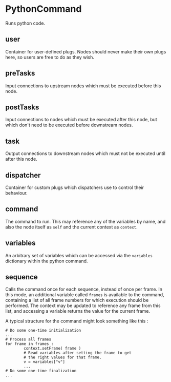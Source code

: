 # PythonCommand

Runs python code.

## user 

 Container for user-defined plugs. Nodes
should never make their own plugs here,
so users are free to do as they wish. 

## preTasks 

 Input connections to upstream nodes which must be
executed before this node. 

## postTasks 

 Input connections to nodes which must be
executed after this node, but which don't
need to be executed before downstream nodes. 

## task 

 Output connections to downstream nodes which must
not be executed until after this node. 

## dispatcher 

 Container for custom plugs which dispatchers use to
control their behaviour. 

## command 

 The command to run. This may reference any of the
variables by name, and also the node itself as `self`
and the current context as `context`. 

## variables 

 An arbitrary set of variables which can be accessed via
the `variables` dictionary within the python command. 

## sequence 

 Calls the command once for each sequence, instead of once
per frame. In this mode, an additional variable called `frames`
is available to the command, containing a list of all frame
numbers for which execution should be performed. The context may
be updated to reference any frame from this list, and accessing
a variable returns the value for the current frame.

A typical structure for the command might look something like this :

```
# Do some one-time initialization
...
# Process all frames
for frame in frames :
        context.setFrame( frame )
        # Read variables after setting the frame to get
        # the right values for that frame.
        v = variables["v"]
        ...
# Do some one-time finalization
...
``` 

